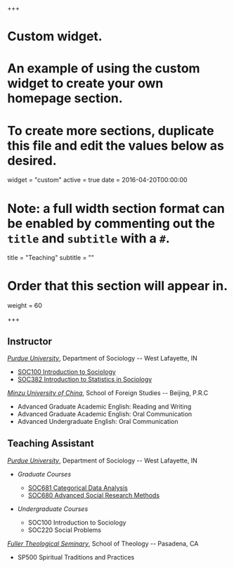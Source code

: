 +++
# Custom widget.
# An example of using the custom widget to create your own homepage section.
# To create more sections, duplicate this file and edit the values below as desired.
widget = "custom"
active = true
date = 2016-04-20T00:00:00

# Note: a full width section format can be enabled by commenting out the `title` and `subtitle` with a `#`.
title = "Teaching"
subtitle = ""

# Order that this section will appear in.
weight = 60

+++

## Instructor
[_Purdue University_](https://www.cla.purdue.edu/sociology/), Department of Sociology -- West Lafayette, IN

* [SOC100 Introduction to Sociology](files/SOC100_syllabus_SU2019.pdf)
* [SOC382 Introduction to Statistics in Sociology](files/SOC382_syllabus_SU2020.pdf)

[_Minzu University of China_](http://www.muc.edu.cn/), School of Foreign Studies -- Beijing, P.R.C

* Advanced Graduate Academic English: Reading and Writing
* Advanced Graduate Academic English: Oral Communication
* Advanced Undergraduate English: Oral Communication

## Teaching Assistant
[_Purdue University_](https://www.cla.purdue.edu/sociology/), Department of Sociology -- West Lafayette, IN

* _Graduate Courses_
  * [SOC681 Categorical Data Analysis](https://www.trentonmize.com/teaching/cda)
  * [SOC680 Advanced Social Research Methods](https://cla.purdue.edu/academic/sociology/graduate/phd/courses.html)

* _Undergraduate Courses_
  * SOC100 Introduction to Sociology
  * SOC220 Social Problems

[_Fuller Theological Seminary_](https://www.fuller.edu/), School of Theology -- Pasadena, CA

  * SP500 Spiritual Traditions and Practices
